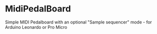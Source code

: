 # MidiPedalBoard
Simple MIDI Pedalboard with an optional "Sample sequencer" mode - for Arduino Leonardo or Pro Micro
